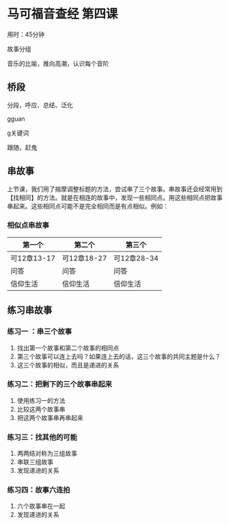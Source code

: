 # 马可福音查经 第四课

用时：45分钟

故事分组

音乐的比喻，推向高潮，认识每个音阶

## 桥段

分段，呼应、总结、泛化



gguan

g关键词

跟随，赶鬼

## 串故事

​	上节课，我们用了揣摩调整标题的方法，尝试串了三个故事。串故事还会经常用到【找相同】的方法。就是在相连的故事中，发现一些相同点。用这些相同点把故事串起来。这些相同点可能不是完全相同而是有点相似。例如：

### 相似点串故事

| 第一个       | 第二个       | 第三个       |
| --------- | --------- | --------- |
| 可12章13-17 | 可12章18-27 | 可12章28-34 |
| 问答        | 问答        | 问答        |
| 信仰生活      | 信仰生活      | 信仰生活      |



## 练习串故事

### 练习一 ：串三个故事

1. 找出第一个故事和第二个故事的相同点
2. 第三个故事可以连上去吗？如果连上去的话，这三个故事的共同主题是什么？
3. 这三个故事的相似，而且是递进的关系

### 练习二：把剩下的三个故事串起来

1. 使用练习一的方法
2. 比较这两个故事串
3. 把这两个故事串再串起来

### 练习三：找其他的可能

1. 两两结对称为三组故事
2. 串联三组故事
3. 发现递进的关系

### 练习四：故事六连拍

1. 六个故事串在一起
2. 发现递进的关系
